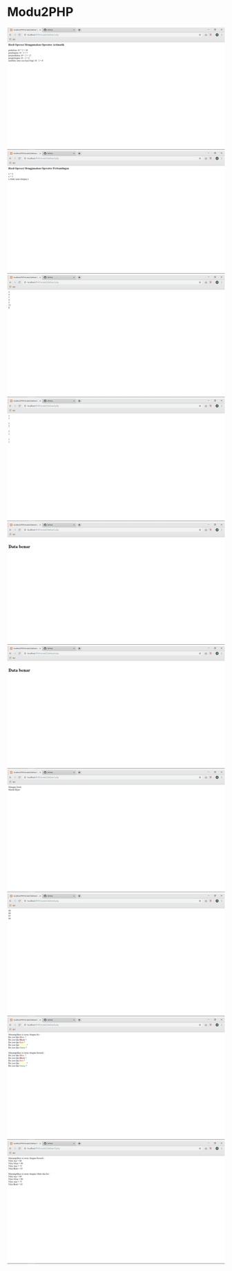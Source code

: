 # Modu2PHP
![alt text](https://github.com/farrelreginaldo/Modu2PHP/blob/master/modul2/ss/Screenshot%20(139).png?raw=true)
![alt text](https://github.com/farrelreginaldo/Modu2PHP/blob/master/modul2/ss/Screenshot%20(140).png?raw=true)
![alt text](https://github.com/farrelreginaldo/Modu2PHP/blob/master/modul2/ss/Screenshot%20(141).png?raw=true)
![alt text](https://github.com/farrelreginaldo/Modu2PHP/blob/master/modul2/ss/Screenshot%20(142).png?raw=true)
![alt text](https://github.com/farrelreginaldo/Modu2PHP/blob/master/modul2/ss/Screenshot%20(143).png?raw=true)
![alt text](https://github.com/farrelreginaldo/Modu2PHP/blob/master/modul2/ss/Screenshot%20(144).png?raw=true)
![alt text](https://github.com/farrelreginaldo/Modu2PHP/blob/master/modul2/ss/Screenshot%20(145).png?raw=true)
![alt text](https://github.com/farrelreginaldo/Modu2PHP/blob/master/modul2/ss/Screenshot%20(146).png?raw=true)
![alt text](https://github.com/farrelreginaldo/Modu2PHP/blob/master/modul2/ss/Screenshot%20(147).png?raw=true)
![alt text](https://github.com/farrelreginaldo/Modu2PHP/blob/master/modul2/ss/Screenshot%20(148).png?raw=true)
